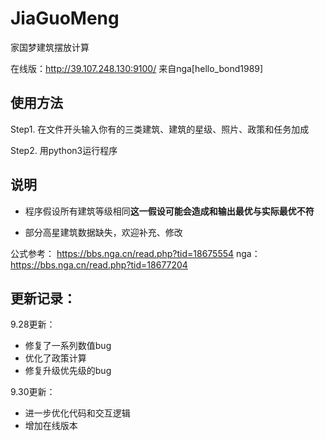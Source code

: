 # JiaGuoMeng
家国梦建筑摆放计算

在线版：http://39.107.248.130:9100/ 来自nga[hello_bond1989]

## 使用方法

Step1. 在文件开头输入你有的三类建筑、建筑的星级、照片、政策和任务加成

Step2. 用python3运行程序

## 说明

- 程序假设所有建筑等级相同**这一假设可能会造成和输出最优与实际最优不符**

- 部分高星建筑数据缺失，欢迎补充、修改


公式参考： https://bbs.nga.cn/read.php?tid=18675554
nga：https://bbs.nga.cn/read.php?tid=18677204

## 更新记录：

9.28更新：
- 修复了一系列数值bug
- 优化了政策计算
- 修复升级优先级的bug

9.30更新：
- 进一步优化代码和交互逻辑
- 增加在线版本
